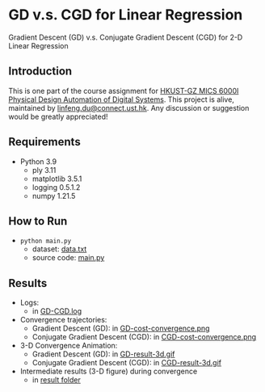 # GD v.s. CGD for Linear Regression
Gradient Descent (GD) v.s. Conjugate Gradient Descent (CGD) for 2-D Linear Regression

## Introduction
This is one part of the course assignment for [HKUST-GZ MICS 6000I Physical Design Automation of Digital Systems](https://yuzhe630.github.io/teaching/2022-fall.html). This project is alive, maintained by <linfeng.du@connect.ust.hk>. Any discussion or suggestion would be greatly appreciated!

## Requirements
* Python 3.9
    * ply 3.11
    * matplotlib 3.5.1
    * logging 0.5.1.2
    * numpy 1.21.5

## How to Run
* `python main.py`
    * dataset: [data.txt](./data.txt)
    * source code: [main.py](./main.py)

## Results
* Logs:
    * in [GD-CGD.log](./GD-CGD.log)
* Convergence trajectories:
    * Gradient Descent (GD): in [GD-cost-convergence.png](./GD-cost-convergence.png)
    * Conjugate Gradient Descent (CGD): in [CGD-cost-convergence.png](./CGD-cost-convergence.png)
* 3-D Convergence Animation:
    * Gradient Descent (GD): in [GD-result-3d.gif](./GD-result-3d.gif)
    * Conjugate Gradient Descent (CGD): in [CGD-result-3d.gif](./CGD-result-3d.gif)
* Intermediate results (3-D figure) during convergence
    * in [result folder](./result/)